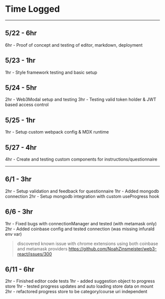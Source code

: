 # Time Logged

---

## 5/22 - 6hr
6hr - Proof of concept and testing of editor, markdown, deployment

## 5/23 - 1hr
1hr - Style framework testing and basic setup

## 5/24 - 5hr
2hr - Web3Modal setup and testing
3hr - Testing valid token holder & JWT based access control

## 5/25 - 1hr
1hr - Setup custom webpack config & MDX runtime

## 5/27 - 4hr
4hr - Create and testing custom components for instructions/questionnaire

---

## 6/1 - 3hr
2hr - Setup validation and feedback for questionnaire
1hr - Added mongodb connection
2hr - Setup mongodb integration with custom useProgress hook
 
## 6/6 - 3hr
1hr - Fixed bugs with connectionManager and tested (with metamask only)
2hr - Added coinbase config and tested connection (was missing infuraId env var)

> discovered known issue with chrome extensions using both coinbase and metamask providers
> https://github.com/NoahZinsmeister/web3-react/issues/300

## 6/11 - 6hr
2hr - Finished editor code tests
1hr - added suggestion object to progress store
1hr - tested progress updates and auto loading store data on mount
2hr - refactored progress store to be category/course uri independent
